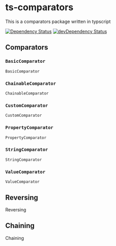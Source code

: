 # ts-comparators
This is a comparators package written in typscript

[![Dependency Status](https://david-dm.org/justindoherty/ts-comparators.svg)](https://david-dm.org/justindoherty/ts-comparators)
[![devDependency Status](https://david-dm.org/justindoherty/ts-comparators.svg)](https://david-dm.org/justindoherty/ts-comparators#info=devDependencies)

## Comparators
### `BasicComparator`
`BasicComparator`

### `ChainableComparator`
`ChainableComparator`

### `CustomComparator`
`CustomComparator`

### `PropertyComparator`
`PropertyComparator`

### `StringComparator`
`StringComparator`

### `ValueComparator`
`ValueComparator`

## Reversing
Reversing

## Chaining
Chaining

